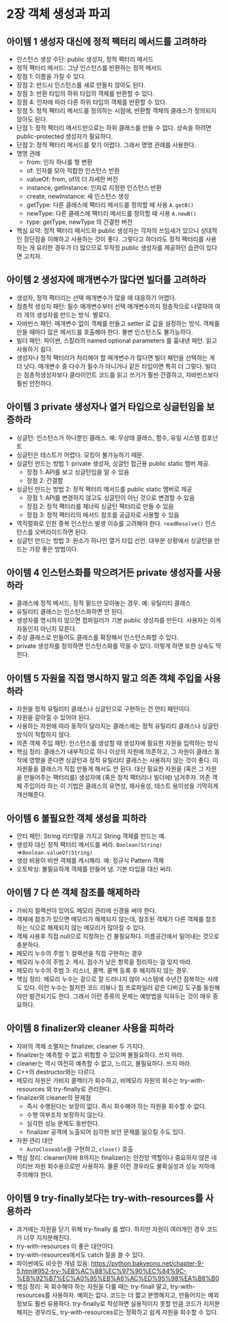 # 2장 객체 생성과 파괴

## 아이템 1 생성자 대신에 정적 팩터리 메서드를 고려하라

* 인스턴스 생성 수단: public 생성자, 정적 팩터리 메서드
* 정적 팩터리 메서드: 그냥 인스턴스를 반환하는 정적 메서드
* 장점 1: 이름을 가질 수 있다.
* 장점 2: 반드시 인스턴스를 새로 만들지 않아도 된다.
* 장점 3: 반환 타입의 하위 타입의 객체를 반환할 수 있다.
* 장점 4: 인자에 따라 다른 하위 타입의 객체를 반환할 수 있다.
* 장점 5: 정적 팩터리 메서드를 정의하는 시점에, 반환할 객체의 클래스가 정의되지 않아도 된다.
* 단점 1: 정적 팩터리 메서드만으로는 하위 클래스를 만들 수 없다. 상속을 하려면 public-protected 생성자가 필요하다.
* 단점 2: 정적 팩터리 메서드를 찾기 어렵다. 그래서 명명 관례를 사용한다.
* 명명 관례
	* from: 인자 하나를 형 변환
	* of: 인자를 모아 적합한 인스턴스 반환
	* valueOf: from, of의 더 자세한 버전
	* instance, getInstance: 인자로 지정한 인스턴스 반환
	* create, newInstance: 새 인스턴스 생성
	* getType: 다른 클래스에 팩터리 메서드를 정의할 때 사용 `A.getB()`
	* newType: 다른 클래스에 팩터리 메서드를 정의할 때 사용 `A.newB()`
	* type: getType, newType 의 간결한 버전
* 핵심 요약: 정적 팩터리 메서드와 public 생성자는 각자의 쓰임새가 있으니 상대적인 장단점을 이해하고 사용하는 것이 좋다. 그렇다고 하더라도 정적 팩터리를 사용하는 게 유리한 경우가 더 많으므로 무작정 public 생성자를 제공하던 습관이 있다면 고치자.

## 아이템 2 생성자에 매개변수가 많다면 빌더를 고려하라

* 생성자, 정적 팩터리는 선택 매개변수가 많을 때 대응하기 어렵다.
* 점층적 생성자 패턴: 필수 매개변수부터 선택 매개변수까지 점층적으로 나열하여 여러 개의 생성자를 만드는 방식. 별로다.
* 자바빈스 패턴: 매개변수 없이 객체를 만들고 setter 로 값을 설정하는 방식. 객체를 만들 때마다 많은 메서드를 호출해야 한다. 불변 인스턴스도 불가능하다.
* 빌더 패턴: 파이썬, 스칼라의 named optional parameters 를 흉내낸 패턴. 읽고 사용하기 쉽다.
* 생성자나 정적 팩터리가 처리해야 할 매개변수가 많다면 빌더 패턴을 선택하는 게 더 낫다. 매개변수 중 다수가 필수가 아니거나 같은 타입이면 특히 더 그렇다. 빌더는 점층적생성자보다 클라이언트 코드를 읽고 쓰기가 훨씬 간결하고, 자바빈스보다 훨씬 안전하다.

## 아이템 3 private 생성자나 열거 타입으로 싱글턴임을 보증하라
* 싱글턴: 인스턴스가 하나뿐인 클래스. 예: 무상태 클래스, 함수, 유일 시스템 컴포넌트
* 싱글턴은 테스트가 어렵다. 모킹이 불가능하기 때문.
* 싱글턴 만드는 방법 1: private 생성자, 싱글턴 접근용 public static 멤버 제공.
	* 장점 1: API를 보고 싱글턴임을 알 수 있음
	* 장점 2: 간결함
* 싱글턴 만드는 방법 2: 정적 팩터리 메서드를 public static 멤버로 제공
	* 장점 1: API를 변경하지 않고도 싱글턴이 아닌 것으로 변경할 수 있음
	* 장점 2: 정적 팩터리를 제너릭 싱글턴 팩터리로 만들 수 있음
	* 장점 3: 정적 팩터리의 메서드 참조를 공급자로 사용할 수 있음
* 역직렬화로 인한 중복 인스턴스 발생 이슈를 고려해야 한다. `readResolve()` 인스턴스를 오버라이드하면 된다.
* 싱글턴 만드는 방법 3: 원소가 하나인 열거 타입 선언. 대부분 상황에서 싱글턴을 만드는 가장 좋은 방법이다.

## 아이템 4 인스턴스화를 막으려거든 private 생성자를 사용하라
* 클래스에 정적 메서드, 정적 필드만 모아놓는 경우. 예: 유틸리티 클래스
* 유틸리티 클래스는 인스턴스화하면 안 된다.
* 생성자를 명시하지 않으면 컴파일러가 기본 public 생성자를 만든다. 사용자는 이게 자동인지 아닌지 모른다.
* 추상 클래스로 만들어도 클래스를 확장해서 인스턴스화할 수 있다.
* private 생성자를 정의하면 인스턴스화를 막을 수 있다. 이렇게 하면 또한 상속도 막힌다.

## 아이템 5 자원을 직접 명시하지 말고 의존 객체 주입을 사용하라
* 자원을 정적 유틸리티 클래스나 싱글턴으로 구현하는 건 안티 패턴이다.
* 자원을 갈아낄 수 있어야 된다.
* 사용하는 자원에 따라 동작이 달라지는 클래스에는 정적 유틸리티 클래스나 싱글턴 방식이 적합하지 않다.
* 의존 객체 주입 패턴: 인스턴스를 생성할 때 생성자에 필요한 자원을 입력하는 방식
* 핵심 정리: 클래스가 내부적으로 하나 이상의 자원에 의존하고, 그 자원이 클래스 동작에 영향을 준다면 싱글턴과 정적 유틸리티 클래스는 사용하지 않는 것이 좋다. 이 자원들을 클래스가 직접 만들게 해서도 안 된다. 대신 필요한 자원을 (혹은 그 자원을 만들어주는 팩터리를) 생성자에 (혹은 정적 팩터리나 빌더에) 넘겨주자. 의존 객체 주입이라 하는 이 기법은 클래스의 유연성, 재사용성, 테스트 용이성을 기막히게 개선해준다.

## 아이템 6 불필요한 객체 생성을 피하라
* 안티 패턴: String 리터럴을 가지고 String 객체를 만드는 예.
* 생성자 대신 정적 팩터리 메서드를 써라. `Boolean(String)` =>`Boolean.valueOf(String)`
* 생성 비용이 비싼 객체를 캐시해라. 예: 정규식 Pattern 객체
* 오토박싱: 불필요하게 객체를 만들어 냄. 기본 타입을 대신 써라.

## 아이템 7 다 쓴 객체 참조를 해제하라
* 가비지 컬렉션이 있어도 메모리 관리에 신경을 써야 한다.
* 객체에 참조가 있으면 메모리가 해제되지 않는데, 참조된 객체가 다른 객체를 참조하는 식으로 해제되지 않는 메모리가 많아질 수 있다.
* 객체 사용후 직접 null으로 지정하는 건 불필요하다. 이름공간에서 밀어내는 것으로 충분하다.
* 메모리 누수의 주범 1: 컬렉션을 직접 구현하는 경우
* 메모리 누수의 주범 2: 캐시. 점수가 낮은 항목을 정리하는 걸 잊지 마라.
* 메모리 누수의 주범 3: 리스너, 콜백. 콜백 등록 후 해지하지 않는 경우.
* 핵심 정리: 메모리 누수는 겉으로 잘 드러나지 않아 시스템에 수년간 잠복하는 사례도 있다. 이런 누수는 철저한 코드 리뷰나 힙 프로파일러 같은 디버깅 도구를 동원해야만 발견되기도 한다. 그래서 이런 종류의 문제는 예방법을 익혀두는 것이 매우 중요하다.


## 아이템 8 finalizer와 cleaner 사용을 피하라
* 자바의 객체 소멸자는 finalizer, cleaner 두 가지다.
* finailzer는 예측할 수 없고 위험할 수 있으며 불필요하다. 쓰지 마라.
* cleaner는 역시 여전히 예측할 수 없고, 느리고, 불필요하다. 쓰지 마라.
* C++의 destructor와는 다르다.
* 메모리 자원은 가비지 콜렉터가 회수하고, 비메모리 자원의 회수는 try-with-resources 와 try-finally로 관리한다.
* finalizer와 cleaner의 문제점
	* 즉시 수행된다는 보장이 없다. 즉시 회수해야 하는 자원을 회수할 수 없다.
	* 수행 여부조차 보장하지 않는다.
	* 심각한 성능 문제도 동반한다.
	* finalizer 공격에 노출되어 심각한 보안 문제를 일으킬 수도 있다.
* 자원 관리 대안
	* `AutoCloseable`을 구현하고, `close()` 호출
* 핵심 정리: cleaner(자바 8까지는 finalizer)는 안전망 역할이나 중요하지 않은 네이티브 자원 회수용으로만 사용하자. 물론 이런 경우라도 불확실성과 성능 저하에 주의해야 한다.


## 아이템 9 try-finally보다는 try-with-resources를 사용하라
* 과거에는 자원을 닫기 위해 try-finally 를 썼다. 하지만 자원이 여러개인 경우 코드가 너무 지저분해진다.
* try-with-resources 이 좋은 대안이다.
* try-with-resources에서도 catch 절을 쓸 수 있다.
* 파이썬에도 비슷한 개념 있음: https://python.bakyeono.net/chapter-9-5.html#952-try-%EB%AC%B8%EC%97%90%EC%84%9C-%EB%92%B7%EC%A0%95%EB%A6%AC%ED%95%98%EA%B8%B0
* 핵심 정리: 꼭 회수해야 하는 자원을 다룰 때는 try-finall 말고, try-with-resources를 사용하자. 예외는 없다. 코드는 더 짧고 분명해지고, 만들어지는 예외 정보도 훨씬 유용하다. try-finally로 작성하면 실용적이지 못할 만큼 코드가 지저분해지는 경우라도, try-with-resources로는 정확하고 쉽게 자원을 회수할 수 있다.


